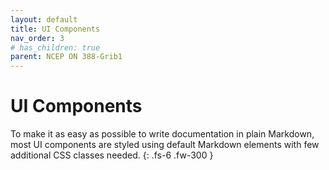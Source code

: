 ```yaml
---
layout: default
title: UI Components
nav_order: 3
# has_children: true
parent: NCEP ON 388-Grib1
---
```


# UI Components

To make it as easy as possible to write documentation in plain Markdown, most UI components are styled using default Markdown elements with few additional CSS classes needed.
{: .fs-6 .fw-300 }
